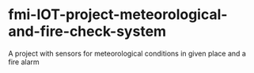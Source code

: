# fmi-IOT-project-meteorological-and-fire-check-system
A project with sensors for meteorological conditions in given place and a fire alarm

